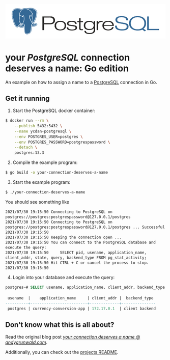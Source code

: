 ![PostgreSQL logo](../../images/postgresql-logo.png)

# your _PostgreSQL_ connection deserves a name: Go edition

An example on how to assign a name to a [PostgreSQL](https://www.postgresql.org/) connection in Go.

## Get it running

1. Start the PostgreSQL docker container:
```sh
$ docker run --rm \
    --publish 5432:5432 \
    --name ycdan-postgresql \
    --env POSTGRES_USER=postgres \
    --env POSTGRES_PASSWORD=postgrespassword \
    --detach \
    postgres:13.3
```

2. Compile the example program:
```sh
$ go build -o your-connection-deserves-a-name
```

3. Start the example program:
```sh
$ ./your-connection-deserves-a-name
```

You should see something like

```
2021/07/30 19:15:50 Connecting to PostgreSQL on postgres://postgres:postgrespassword@127.0.0.1/postgres
2021/07/30 19:15:50 Connecting to PostgreSQL on postgres://postgres:postgrespassword@127.0.0.1/postgres ... Successful
2021/07/30 19:15:50
2021/07/30 19:15:50 Keeping the connection open ...
2021/07/30 19:15:50 You can connect to the PostgreSQL database and execute the query:
2021/07/30 19:15:50 	SELECT pid, usename, application_name, client_addr, state, query, backend_type FROM pg_stat_activity;
2021/07/30 19:15:50 Hit CTRL + C or cancel the process to stop.
2021/07/30 19:15:50
```

4. Login into your database and execute the query:
```sql
postgres=# SELECT usename, application_name, client_addr, backend_type FROM pg_stat_activity;

 usename  |    application_name     | client_addr |  backend_type
----------+-------------------------+-------------+---------------
 postgres | currency-conversion-app | 172.17.0.1  | client backend
```

## Don't know what this is all about?

Read the original blog post [_your connection deserves a name @ andygrunwald.com_](https://andygrunwald.com/blog/your-connection-deserves-a-name/ "Article your connection deserves a name at Andy Grunwalds blog").

Additionally, you can check out the [projects README](https://github.com/andygrunwald/your-connection-deserves-a-name#readme).